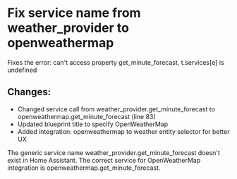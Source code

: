 # Fix service name from weather_provider to openweathermap

Fixes the error: can't access property get_minute_forecast, t.services[e] is undefined

## Changes:
- Changed service call from weather_provider.get_minute_forecast to openweathermap.get_minute_forecast (line 83)
- Updated blueprint title to specify OpenWeatherMap
- Added integration: openweathermap to weather entity selector for better UX

The generic service name weather_provider.get_minute_forecast doesn't exist in Home Assistant. The correct service for OpenWeatherMap integration is openweathermap.get_minute_forecast.